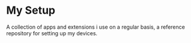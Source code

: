 # My Setup

A collection of apps and extensions i use on a regular basis, a reference repository for setting up my devices.

